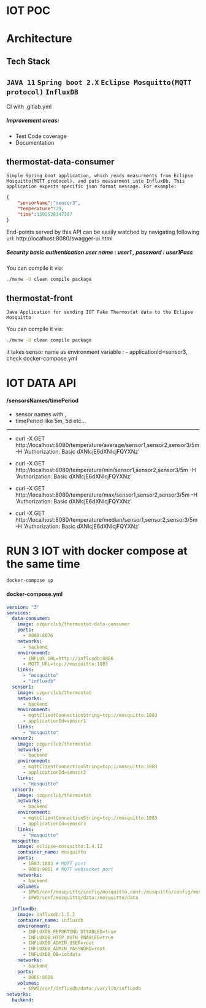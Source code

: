 # IOT POC


# Architecture

## Tech Stack

``
JAVA 11 ``
``
Spring boot 2.X ``
``
Eclipse Mosquitto(MQTT protocol) ``
``
InfluxDB ``
----------------------

CI with .gitlab.yml  

##### Improvement areas: 
  - Test Code coverage 
  - Documentation

## thermostat-data-consumer 
``
Simple Spring boot application, which reads measurments from Eclipse Mosquitto(MQTT protocol), and puts measurment into InfluxDb. This application expects specific json format message. For example: ``


```json
{
    "sensorName":"sensor3", 
    "temperature":29,
    "time":1592528347307
}
```

End-points served by this API can be easily watched by navigating following url: http://localhost:8080/swagger-ui.html

##### Security basic authentication user name :  user1 , password : user1Pass

You can compile it via:

```bash
./mvnw -U clean compile package
```


## thermostat-front
``
Java Application for sending IOT Fake Thermostat data to the Eclipse Mosquitto ``


You can compile it via:

```bash
./mvnw -U clean compile package
```
it takes sensor name as environment variable :  - applicationId=sensor3, check docker-compose.yml


# IOT DATA API


#### /sensorsNames/timePeriod
- sensor names with ,
- timePeriod like 5m, 5d etc...
----------------------------------------------
  - curl -X GET http://localhost:8080/temperature/average/sensor1,sensor2,sensor3/5m -H 'Authorization: Basic dXNlcjE6dXNlcjFQYXNz' 

  - curl -X GET http://localhost:8080/temperature/min/sensor1,sensor2,sensor3/5m -H 'Authorization: Basic dXNlcjE6dXNlcjFQYXNz' 

  - curl -X GET http://localhost:8080/temperature/max/sensor1,sensor2,sensor3/5m -H 'Authorization: Basic dXNlcjE6dXNlcjFQYXNz' 

  - curl -X GET http://localhost:8080/temperature/median/sensor1,sensor2,sensor3/5m -H 'Authorization: Basic dXNlcjE6dXNlcjFQYXNz' 



# RUN 3 IOT with docker compose at the same time

```bash
docker-compose up
```

#### docker-compose.yml

```yml
version: "3"
services:
  data-consumer:
    image: ozgurclub/thermostat-data-consumer
    ports:
      - 8080:8076
    networks:
      - backend
    environment:
      - INFLUX_URL=http://influxdb:8086
      - MQTT_URL=tcp://mosquitto:1883
    links:
      - "mosquitto"
      - "influxdb"
  sensor1:
    image: ozgurclub/thermostat
    networks:
      - backend
    environment:
      - mqttClientConnectionString=tcp://mosquitto:1883
      - applicationId=sensor1
    links:
      - "mosquitto"
  sensor2:
    image: ozgurclub/thermostat
    networks:
      - backend
    environment:
      - mqttClientConnectionString=tcp://mosquitto:1883
      - applicationId=sensor2
    links:
      - "mosquitto"
  sensor3:
    image: ozgurclub/thermostat
    networks:
      - backend
    environment:
      - mqttClientConnectionString=tcp://mosquitto:1883
      - applicationId=sensor3
    links:
      - "mosquitto"
  mosquitto:
    image: eclipse-mosquitto:1.4.12
    container_name: mosquitto
    ports:
      - 1883:1883 # MQTT port
      - 9001:9001 # MQTT websocket port
    networks:
      - backend
    volumes:
      - $PWD/conf/mosquitto/config/mosquitto.conf:/mosquitto/config/mosquitto.conf
      - $PWD/conf/mosquitto/data:/mosquitto/data

  influxdb:
    image: influxdb:1.5.2
    container_name: influxdb
    environment:
      - INFLUXDB_REPORTING_DISABLED=true
      - INFLUXDB_HTTP_AUTH_ENABLED=true
      - INFLUXDB_ADMIN_USER=root
      - INFLUXDB_ADMIN_PASSWORD=root
      - INFLUXDB_DB=iotdata
    networks:
      - backend
    ports:
      - 8086:8086
    volumes:
      - $PWD/conf/influxdb/data:/var/lib/influxdb
networks:
  backend:

```








